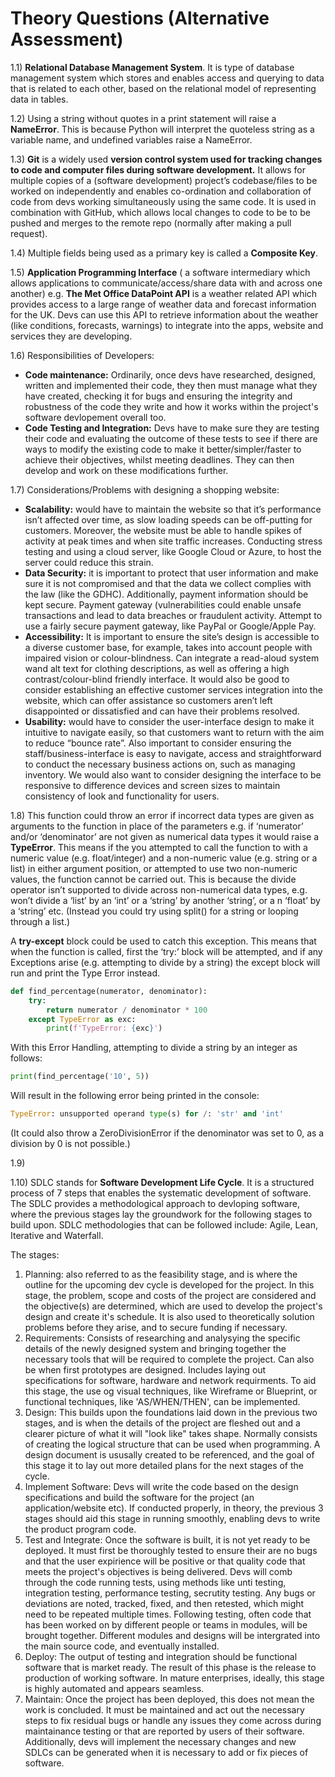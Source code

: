 # Theory Questions (Alternative Assessment)

1.1) __Relational Database Management System__. It is type of database management system which stores and enables access and querying to data that is related to each other, based on the relational model of representing data in tables.

1.2) Using a string without quotes in a print statement will raise a __NameError__. This is because Python will interpret the quoteless string as a variable name, and undefined variables raise a NameError.

1.3) __Git__ is a widely used __version control system used for tracking changes to code and computer files during software development.__ It allows for multiple copies of a (software development) project’s codebase/files to be worked on independently and enables co-ordination and collaboration of code from devs working simultaneously using the same code. It is used in combination with GitHub, which allows local changes to code to be to be pushed and merges to the remote repo (normally after making a pull request).

1.4) Multiple fields being used as a primary key is called a __Composite Key__.

1.5) __Application Programming Interface__ ( a software intermediary which allows applications to communicate/access/share data with and across one another) e.g. __The Met Office DataPoint API__ is a weather related API which provides access to a large range of weather data and forecast information for the UK. Devs can use this API to retrieve information about the weather (like conditions, forecasts, warnings) to integrate into the apps, website and services they are developing. 

1.6) Responsibilities of Developers:
- __Code maintenance:__ Ordinarily, once devs have researched, designed, written and implemented their code, they then must manage what they have created, checking it for bugs and ensuring the integrity and robustness of the code they write and how it works within the project's software devlopement overall too.
- __Code Testing and Integration:__ Devs have to make sure they are testing their code and evaluating the outcome of these tests to see if there are ways to modify the existing code to make it better/simpler/faster to achieve their objectives, whilst meeting deadlines.  They can then develop and work on these modifications further.

1.7) Considerations/Problems with designing a shopping website: 
- __Scalability:__ would have to maintain the website so that it’s performance isn’t affected over time, as slow loading speeds can be off-putting for customers. Moreover, the website must be able to handle spikes of activity at peak times and when site traffic increases. Conducting stress testing and using a cloud server, like Google Cloud or Azure, to host the server could reduce this strain.
- __Data Security:__ it is important to protect that user information and make sure it is not compromised and that the data we collect complies with the law (like the GDHC). Additionally, payment information should be kept secure. Payment gateway (vulnerabilities could enable unsafe transactions and lead to data breaches or fraudulent activity. Attempt to use a fairly secure payment gateway, like PayPal or Google/Apple Pay.
- __Accessibility:__ It is important to ensure the site’s design is accessible to a diverse customer base, for example, takes into account people with impaired vision or colour-blindness. Can integrate a read-aloud system wand alt text for clothing descriptions, as well as offering a high contrast/colour-blind friendly interface. It would also be good to consider establishing an effective customer services integration into the website, which can offer assistance so customers aren’t left disappointed or dissatisfied and can have their problems resolved.
- __Usability:__ would have to consider the user-interface design to make it intuitive to navigate easily, so that customers want to return with the aim to reduce “bounce rate”. Also important to consider ensuring the staff/business-interface is easy to navigate, access and straightforward to conduct the necessary business actions on, such as managing inventory. We would also want to consider designing the interface to be responsive to difference devices and screen sizes to maintain consistency of look and functionality for users.


1.8) This function could throw an error if incorrect data types are given as arguments to the function in place of the parameters e.g. if ‘numerator’ and/or ‘denominator’ are not given as numerical data types it would raise a __TypeError__. This means if the you attempted to call the function to with a numeric value (e.g. float/integer) and a non-numeric value (e.g. string or a list) in either argument position, or attempted to use two non-numeric values, the function cannot be carried out.  This is because the divide operator isn’t supported to divide across non-numerical data types, e.g. won’t divide a ‘list’ by an ‘int’ or a ‘string’ by another ‘string’, or a n ‘float’ by a ‘string’ etc. (Instead you could try using split() for a string or looping through a list.)

A __try-except__ block could be used to catch this exception. This means that when the function is called, first the ‘try:’ block will be attempted, and if any Exceptions arise (e.g. attempting to divide by a string) the except block will run and print the Type Error instead.
```python
def find_percentage(numerator, denominator):
    try:
        return numerator / denominator * 100
    except TypeError as exc:
        print(f'TypeError: {exc}')
```
With this Error Handling, attempting to divide a string by an integer as follows:
```python
print(find_percentage('10', 5))
```
Will result in the following error being printed in the console:
```python
TypeError: unsupported operand type(s) for /: 'str' and 'int' 
```
(It could also throw a ZeroDivisionError if the denominator was set to 0, as a division by 0 is not possible.)

1.9) 


1.10) SDLC stands for __Software Development Life Cycle__. It is a structured process of 7 steps that enables the systematic development of software. The SDLC provides a methodological approach to devloping software, where the previous stages lay the groundwork for the following stages to build upon. SDLC methodologies that can be followed include: Agile, Lean, Iterative and Waterfall.

The stages:
1. Planning: also referred to as the feasibility stage, and is where the outline for the upcoming dev cycle is developed for the project. In this stage, the problem, scope and costs of the project are considered and the objective(s) are determined, which are used to develop the project's design and create it's schedule. It is also used to theoretically solution problems before they arise, and to secure funding if necessary. 
2. Requirements: Consists of researching and analysying the specific details of the newly designed system and bringing together the necessary tools that will be required to complete the project. Can also be when first prototypes are designed. Includes laying out specifications for software, hardware and network requirments. To aid this stage, the use og visual techniques, like Wireframe or Blueprint, or functional techniques, like 'AS/WHEN/THEN', can be implemented.
3. Design: This builds upon the foundations laid down in the previous two stages, and is when the details of the project are fleshed out and a clearer picture of what it will "look like" takes shape. Normally consists of creating the logical structure that can be used when programming. A design document is ususally created to be referenced, and the goal of this stage it to lay out more detailed plans for the next stages of the cycle.
4. Implement Software: Devs will write the code based on the design specifications and build the software for the project (an application/website etc). If conducted properly, in theory, the previous 3 stages should aid this stage in running smoothly, enabling devs to write the product program code. 
5. Test and Integrate: Once the software is built, it is not yet ready to be deployed. It must first be thoroughly tested to ensure their are no bugs and that the user expirience will be positive or that quality code that meets the project's objectives is being delivered. Devs will comb through the code running tests, using methods like unti testing, integration testing, performance testing, secrutity testing. Any bugs or deviations are noted, tracked, fixed, and then retested, which might need to be repeated multiple times. Following testing, often code that has been worked on by different people or teams in modules, will be brought together. Different modules and designs will be intergrated into the main source code, and eventually installed.
6. Deploy: The output of testing and integration should be functional software that is market ready. The result of this phase is the release to production of working software. In mature enterprises, ideally, this stage is highly automated and appears seamless.
7. Maintain: Once the project has been deployed, this does not mean the work is concluded. It must be maintained and act out the necessary steps to fix residual bugs or handle any issues they come across during maintainance testing or that are reported by users of their software. Additionally, devs will implement the necessary changes and new SDLCs can be generated when it is necessary to add or fix pieces of software.

